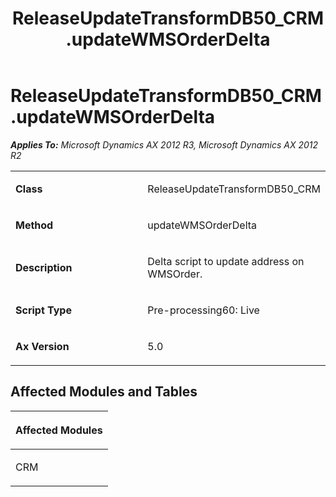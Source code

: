 ﻿---
title: ReleaseUpdateTransformDB50_CRM.updateWMSOrderDelta
TOCTitle: ReleaseUpdateTransformDB50_CRM.updateWMSOrderDelta
ms:assetid: 51f4c34e-4bfa-d292-3c15-0beaa92f76ac
ms:mtpsurl: https://msdn.microsoft.com/en-us/library/JJ685539(v=AX.60)
ms:contentKeyID: 49708243
ms.date: 05/18/2015
mtps_version: v=AX.60
---

# ReleaseUpdateTransformDB50\_CRM.updateWMSOrderDelta 


_**Applies To:** Microsoft Dynamics AX 2012 R3, Microsoft Dynamics AX 2012 R2_

<table>
<colgroup>
<col style="width: 50%" />
<col style="width: 50%" />
</colgroup>
<tbody>
<tr class="odd">
<td><p><strong>Class</strong></p></td>
<td><p>ReleaseUpdateTransformDB50_CRM</p></td>
</tr>
<tr class="even">
<td><p><strong>Method</strong></p></td>
<td><p>updateWMSOrderDelta</p></td>
</tr>
<tr class="odd">
<td><p><strong>Description</strong></p></td>
<td><p>Delta script to update address on WMSOrder.</p></td>
</tr>
<tr class="even">
<td><p><strong>Script Type</strong></p></td>
<td><p>Pre-processing60: Live</p></td>
</tr>
<tr class="odd">
<td><p><strong>Ax Version</strong></p></td>
<td><p>5.0</p></td>
</tr>
</tbody>
</table>


## Affected Modules and Tables

<table>
<colgroup>
<col style="width: 100%" />
</colgroup>
<thead>
<tr class="header">
<th><p>Affected Modules</p></th>
</tr>
</thead>
<tbody>
<tr class="odd">
<td><p>CRM</p></td>
</tr>
</tbody>
</table>

  


